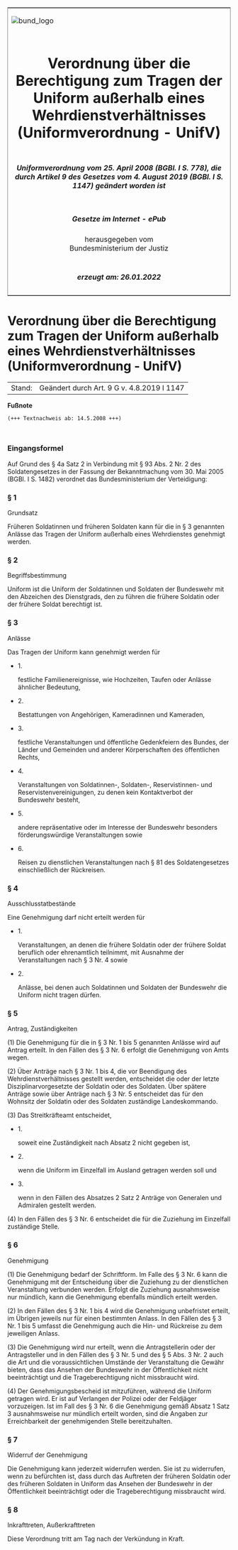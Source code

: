 <span id="DECKBLATT.html"></span>

<table border="0" frame="border" width="100%">

<tr valign="top">

<td align="left">

![bund\_logo](BfJ_2021_Web_de_de.gif)

</td>

<td align="right">

 

</td>

</tr>

<tr align="center" valign="middle">

<td colspan="2">

# Verordnung über die Berechtigung zum Tragen der Uniform außerhalb eines Wehrdienstverhältnisses (Uniformverordnung - UnifV)

</td>

</tr>

<tr align="center" valign="middle">

<td colspan="2">

##### Uniformverordnung vom 25. April 2008 (BGBl. I S. 778), die durch Artikel 9 des Gesetzes vom 4. August 2019 (BGBl. I S. 1147) geändert worden ist

</td>

</tr>

<tr align="center" valign="middle">

<td colspan="2">

  
  

##### Gesetze im Internet - ePub  
  
herausgegeben vom  
Bundesministerium der Justiz

</td>

</tr>

<tr align="center" valign="bottom">

<td colspan="2">

  
  

##### erzeugt am: 26.01.2022

</td>

</tr>

</table>

<span id="BJNR077800008.html"></span>

# Verordnung über die Berechtigung zum Tragen der Uniform außerhalb eines Wehrdienstverhältnisses (Uniformverordnung - UnifV)

<div>

<div class="jnhtml">

|        |                                            |
| ------ | ------------------------------------------ |
| Stand: | Geändert durch Art. 9 G v. 4.8.2019 I 1147 |

</div>

</div>

<div>

  
**Fußnote**

<div class="jnhtml">

<div>

<div class="jurAbsatz">

  

``` 
(+++ Textnachweis ab: 14.5.2008 +++)

 
```

</div>

</div>

</div>

</div>

<span id="BJNR077800008BJNE000100000.html"></span>

### Eingangsformel  

<div>

<div class="jnhtml">

<div>

<div class="jurAbsatz">

Auf Grund des § 4a Satz 2 in Verbindung mit § 93 Abs. 2 Nr. 2 des
Soldatengesetzes in der Fassung der Bekanntmachung vom 30. Mai 2005
(BGBl. I S. 1482) verordnet das Bundesministerium der Verteidigung:

</div>

</div>

</div>

</div>

<span id="BJNR077800008BJNE000200000.html"></span>

### § 1  
Grundsatz

<div>

<div class="jnhtml">

<div>

<div class="jurAbsatz">

Früheren Soldatinnen und früheren Soldaten kann für die in § 3 genannten
Anlässe das Tragen der Uniform außerhalb eines Wehrdienstes genehmigt
werden.

</div>

</div>

</div>

</div>

<span id="BJNR077800008BJNE000301377.html"></span>

### § 2  
Begriffsbestimmung

<div>

<div class="jnhtml">

<div>

<div class="jurAbsatz">

Uniform ist die Uniform der Soldatinnen und Soldaten der Bundeswehr mit
den Abzeichen des Dienstgrads, den zu führen die frühere Soldatin oder
der frühere Soldat berechtigt ist.

</div>

</div>

</div>

</div>

<span id="BJNR077800008BJNE000400000.html"></span>

### § 3  
Anlässe

<div>

<div class="jnhtml">

<div>

<div class="jurAbsatz">

Das Tragen der Uniform kann genehmigt werden für

  - 1\.
    
    <div>
    
    festliche Familienereignisse, wie Hochzeiten, Taufen oder Anlässe
    ähnlicher Bedeutung,
    
    </div>

  - 2\.
    
    <div>
    
    Bestattungen von Angehörigen, Kameradinnen und Kameraden,
    
    </div>

  - 3\.
    
    <div>
    
    festliche Veranstaltungen und öffentliche Gedenkfeiern des Bundes,
    der Länder und Gemeinden und anderer Körperschaften des öffentlichen
    Rechts,
    
    </div>

  - 4\.
    
    <div>
    
    Veranstaltungen von Soldatinnen-, Soldaten-, Reservistinnen- und
    Reservistenvereinigungen, zu denen kein Kontaktverbot der Bundeswehr
    besteht,
    
    </div>

  - 5\.
    
    <div>
    
    andere repräsentative oder im Interesse der Bundeswehr besonders
    förderungswürdige Veranstaltungen sowie
    
    </div>

  - 6\.
    
    <div>
    
    Reisen zu dienstlichen Veranstaltungen nach § 81 des
    Soldatengesetzes einschließlich der Rückreisen.
    
    </div>

</div>

</div>

</div>

</div>

<span id="BJNR077800008BJNE000500000.html"></span>

### § 4  
Ausschlusstatbestände

<div>

<div class="jnhtml">

<div>

<div class="jurAbsatz">

Eine Genehmigung darf nicht erteilt werden für

  - 1\.
    
    <div>
    
    Veranstaltungen, an denen die frühere Soldatin oder der frühere
    Soldat beruflich oder ehrenamtlich teilnimmt, mit Ausnahme der
    Veranstaltungen nach § 3 Nr. 4 sowie
    
    </div>

  - 2\.
    
    <div>
    
    Anlässe, bei denen auch Soldatinnen und Soldaten der Bundeswehr die
    Uniform nicht tragen dürfen.
    
    </div>

</div>

</div>

</div>

</div>

<span id="BJNR077800008BJNE000600000.html"></span>

### § 5  
Antrag, Zuständigkeiten

<div>

<div class="jnhtml">

<div>

<div class="jurAbsatz">

(1) Die Genehmigung für die in § 3 Nr. 1 bis 5 genannten Anlässe wird
auf Antrag erteilt. In den Fällen des § 3 Nr. 6 erfolgt die Genehmigung
von Amts wegen.

</div>

<div class="jurAbsatz">

(2) Über Anträge nach § 3 Nr. 1 bis 4, die vor Beendigung des
Wehrdienstverhältnisses gestellt werden, entscheidet die oder der letzte
Disziplinarvorgesetzte der Soldatin oder des Soldaten. Über spätere
Anträge sowie über Anträge nach § 3 Nr. 5 entscheidet das für den
Wohnsitz der Soldatin oder des Soldaten zuständige Landeskommando.

</div>

<div class="jurAbsatz">

(3) Das Streitkräfteamt entscheidet,

  - 1\.
    
    <div>
    
    soweit eine Zuständigkeit nach Absatz 2 nicht gegeben ist,
    
    </div>

  - 2\.
    
    <div>
    
    wenn die Uniform im Einzelfall im Ausland getragen werden soll und
    
    </div>

  - 3\.
    
    <div>
    
    wenn in den Fällen des Absatzes 2 Satz 2 Anträge von Generalen und
    Admiralen gestellt werden.
    
    </div>

</div>

<div class="jurAbsatz">

(4) In den Fällen des § 3 Nr. 6 entscheidet die für die Zuziehung im
Einzelfall zuständige Stelle.

</div>

</div>

</div>

</div>

<span id="BJNR077800008BJNE000700000.html"></span>

### § 6  
Genehmigung

<div>

<div class="jnhtml">

<div>

<div class="jurAbsatz">

(1) Die Genehmigung bedarf der Schriftform. Im Falle des § 3 Nr. 6 kann
die Genehmigung mit der Entscheidung über die Zuziehung zu der
dienstlichen Veranstaltung verbunden werden. Erfolgt die Zuziehung
ausnahmsweise nur mündlich, kann die Genehmigung ebenfalls mündlich
erteilt werden.

</div>

<div class="jurAbsatz">

(2) In den Fällen des § 3 Nr. 1 bis 4 wird die Genehmigung unbefristet
erteilt, im Übrigen jeweils nur für einen bestimmten Anlass. In den
Fällen des § 3 Nr. 1 bis 5 umfasst die Genehmigung auch die Hin- und
Rückreise zu dem jeweiligen Anlass.

</div>

<div class="jurAbsatz">

(3) Die Genehmigung wird nur erteilt, wenn die Antragstellerin oder der
Antragsteller und in den Fällen des § 3 Nr. 5 und des § 5 Abs. 3 Nr. 2
auch die Art und die voraussichtlichen Umstände der Veranstaltung die
Gewähr bieten, dass das Ansehen der Bundeswehr in der Öffentlichkeit
nicht beeinträchtigt und die Trageberechtigung nicht missbraucht wird.

</div>

<div class="jurAbsatz">

(4) Der Genehmigungsbescheid ist mitzuführen, während die Uniform
getragen wird. Er ist auf Verlangen der Polizei oder der Feldjäger
vorzuzeigen. Ist im Fall des § 3 Nr. 6 die Genehmigung gemäß Absatz 1
Satz 3 ausnahmsweise nur mündlich erteilt worden, sind die Angaben zur
Erreichbarkeit der genehmigenden Stelle bereitzuhalten.

</div>

</div>

</div>

</div>

<span id="BJNR077800008BJNE000800000.html"></span>

### § 7  
Widerruf der Genehmigung

<div>

<div class="jnhtml">

<div>

<div class="jurAbsatz">

Die Genehmigung kann jederzeit widerrufen werden. Sie ist zu widerrufen,
wenn zu befürchten ist, dass durch das Auftreten der früheren Soldatin
oder des früheren Soldaten in Uniform das Ansehen der Bundeswehr in der
Öffentlichkeit beeinträchtigt oder die Trageberechtigung missbraucht
wird.

</div>

</div>

</div>

</div>

<span id="BJNR077800008BJNE000900000.html"></span>

### § 8  
Inkrafttreten, Außerkrafttreten

<div>

<div class="jnhtml">

<div>

<div class="jurAbsatz">

Diese Verordnung tritt am Tag nach der Verkündung in Kraft.

</div>

</div>

</div>

</div>
